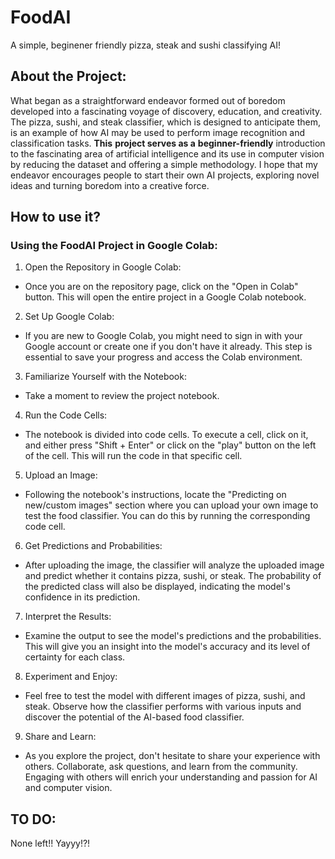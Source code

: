 # FoodAI

A simple, beginener friendly pizza, steak and sushi classifying AI!

## About the Project:
What began as a straightforward endeavor formed out of boredom developed into a fascinating voyage of discovery, education, and creativity. The pizza, sushi, and steak classifier, which is designed to anticipate them, is an example of how AI may be used to perform image recognition and classification tasks. **This** **project serves as a** **beginner-friendly** introduction to the fascinating area of artificial intelligence and its use in computer vision by reducing the dataset and offering a simple methodology. I hope that my endeavor encourages people to start their own AI projects, exploring novel ideas and turning boredom into a creative force.

## How to use it?

### Using the FoodAI Project in Google Colab:

1. Open the Repository in Google Colab:
- Once you are on the repository page, click on the "Open in Colab" button. This will open the entire project in a Google Colab notebook.

2. Set Up Google Colab:
- If you are new to Google Colab, you might need to sign in with your Google account or create one if you don't have it already. This step is essential to save your progress and access the Colab environment.

3. Familiarize Yourself with the Notebook:
- Take a moment to review the project notebook.

4. Run the Code Cells:
- The notebook is divided into code cells. To execute a cell, click on it, and either press "Shift + Enter" or click on the "play" button on the left of the cell. This will run the code in that specific cell.

5. Upload an Image:
- Following the notebook's instructions, locate the "Predicting on new/custom images" section where you can upload your own image to test the food classifier. You can do this by running the corresponding code cell.

6. Get Predictions and Probabilities:
- After uploading the image, the classifier will analyze the uploaded image and predict whether it contains pizza, sushi, or steak. The probability of the predicted class will also be displayed, indicating the model's confidence in its prediction.

7. Interpret the Results:
- Examine the output to see the model's predictions and the probabilities. This will give you an insight into the model's accuracy and its level of certainty for each class.

8. Experiment and Enjoy:
- Feel free to test the model with different images of pizza, sushi, and steak. Observe how the classifier performs with various inputs and discover the potential of the AI-based food classifier.

9. Share and Learn:
- As you explore the project, don't hesitate to share your experience with others. Collaborate, ask questions, and learn from the community. Engaging with others will enrich your understanding and passion for AI and computer vision.


## **TO DO:**
None left!! Yayyy!?!
